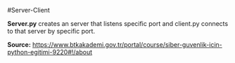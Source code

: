 #Server-Client

**Server.py** creates an server that listens specific port and client.py connects to that server by specific port.

**Source:** https://www.btkakademi.gov.tr/portal/course/siber-guvenlik-icin-python-egitimi-9220#!/about
